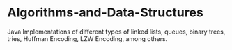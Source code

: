 # Algorithms-and-Data-Structures
Java Implementations of different types of linked lists, queues, binary trees, tries, Huffman Encoding, LZW Encoding, among others.
